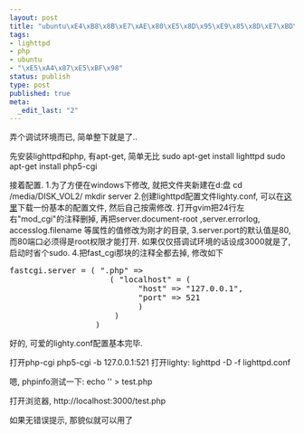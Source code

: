 ```yaml
--- 
layout: post
title: "ubuntu\xE4\xB8\x8B\xE7\xAE\x80\xE5\x8D\x95\xE9\x85\x8D\xE7\xBD\xAElighttpd\xE5\x92\x8Cphp"
tags: 
- lighttpd
- php
- ubuntu
- "\xE5\xA4\x87\xE5\xBF\x98"
status: publish
type: post
published: true
meta: 
  _edit_last: "2"
---
```

弄个调试环境而已, 简单整下就是了..

先安装lighttpd和php, 有apt-get, 简单无比
sudo apt-get install lighttpd
sudo apt-get install php5-cgi

接着配置.
1.为了方便在windows下修改, 就把文件夹新建在d:盘
cd /media/DISK_VOL2/
mkdir server
2.创建lighttpd配置文件lighty.conf, 可以在<a href="http://redmine.lighttpd.net/attachments/659/lighttpd.conf">这里</a>下载一份基本的配置文件, 然后自己按需修改.
打开gvim把24行左右"mod_cgi"的注释删掉, 再把server.document-root  ,server.errorlog, accesslog.filename  等属性的值修改为刚才的目录,
3.server.port的默认值是80, 而80端口必须得是root权限才能打开. 如果仅仅搭调试环境的话设成3000就是了, 启动时省个sudo.
4.把fast_cgi那块的注释全都去掉, 修改如下
<pre LANGUAGE="php" line="1">
fastcgi.server = ( ".php" =>
                     ( "localhost" = (
                           "host" => "127.0.0.1",
                           "port" => 521
                           )
                      )
                  )
</pre>
好的, 可爱的lighty.conf配置基本完毕.

打开php-cgi
php5-cgi -b 127.0.0.1:521
打开lighty:
lighttpd -D -f lighttpd.conf

嗯, phpinfo测试一下:
echo '' &gt; test.php

打开浏览器, http://localhost:3000/test.php

如果无错误提示, 那貌似就可以用了
